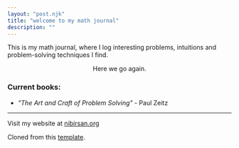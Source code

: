 ```yaml
---
layout: "post.njk"
title: "welcome to my math journal"
description: ""
---
```


This is my math journal, where I log interesting problems, intuitions and problem-solving techniques I find. 

$$
\text{Here we go again.}
$$

### Current books:
- _"The Art and Craft of Problem Solving"_ - Paul Zeitz

---

Visit my website at [nibirsan.org](https://nibirsan.org)

Cloned from this [template](https://github.com/CondensedMilk7/eleventy-academic-template).
